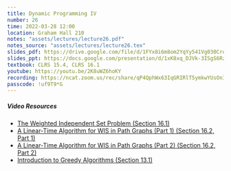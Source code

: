 ```yaml
---
title: Dynamic Programming IV
number: 26
time: 2022-03-28 12:00
location: Graham Hall 210
notes: "assets/lectures/lecture26.pdf"
notes_source: "assets/lectures/lecture26.tex"
slides_pdf: https://drive.google.com/file/d/1FYx8i6m8om2YqYy541Vg030Crqp0SEj1/view?usp=sharing
slides_ppt: https://docs.google.com/presentation/d/1xK8xq_DJVk-3ISgS6RzJsCUGdAJAaMcUyB1EVFQZZUw/edit?usp=sharing
textbook: CLRS 15.4, CLRS 16.1
youtube: https://youtu.be/2K8uWZ6hoKY
recording: https://ncat.zoom.us/rec/share/qP4QphWx63IqGRIRlT5ymkwYUsOnIkAOue3dwZRvhujo-iGI7P0ybsTcWuGgC_XN.KbbcaPaIA8YU04BO
passcode: !uf9T9*G
---
```


##### Video Resources
- [The Weighted Independent Set Problem (Section 16.1)](https://www.youtube.com/watch?v=0awkct8SkxA&list=PLXFMmlk03Dt5EMI2s2WQBsLsZl7A5HEK6&index=39)
- [A Linear-Time Algorithm for WIS in Path Graphs (Part 1) (Section 16.2, Part 1)](https://www.youtube.com/watch?v=0awkct8SkxA&list=PLXFMmlk03Dt5EMI2s2WQBsLsZl7A5HEK6&index=40)
- [A Linear-Time Algorithm for WIS in Path Graphs (Part 2) (Section 16.2, Part 2)](https://www.youtube.com/watch?v=0awkct8SkxA&list=PLXFMmlk03Dt5EMI2s2WQBsLsZl7A5HEK6&index=41)
- [Introduction to Greedy Algorithms (Section 13.1)](https://www.youtube.com/watch?v=NTFmxA3qgoo&list=PLXFMmlk03Dt5EMI2s2WQBsLsZl7A5HEK6&index=4&t=0s)